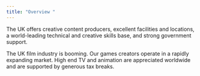 ```yaml
---
title: "Overview "
---
```

The UK offers creative content producers, excellent facilities and locations, a world-leading technical and creative skills base, and strong government support.

The UK film industry is booming. Our games creators operate in a rapidly expanding market.  High end TV and animation are appreciated worldwide and are supported by generous tax breaks.
